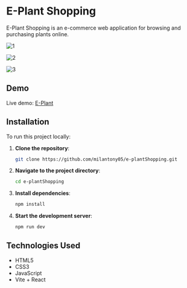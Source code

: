 # E-Plant Shopping

E-Plant Shopping is an e-commerce web application for browsing and purchasing plants online.

![1](https://github.com/user-attachments/assets/1a457ab6-cca3-4edb-828b-690e7086fe99)

![2](https://github.com/user-attachments/assets/d2455a04-4fe2-458b-853d-c9d2051537c2)

![3](https://github.com/user-attachments/assets/db5bf87e-3826-4d31-af4d-f1bbaf1cec42)

## Demo

Live demo: [E-Plant](https://milantony05.github.io/e-plantShopping/)

## Installation

To run this project locally:

1. **Clone the repository**:
   ```bash
   git clone https://github.com/milantony05/e-plantShopping.git
   ```
2. **Navigate to the project directory**:
   ```bash
   cd e-plantShopping
   ```
3. **Install dependencies**:
   ```bash
   npm install
   ```
4. **Start the development server**:
   ```bash
   npm run dev
   ```

## Technologies Used

- HTML5
- CSS3
- JavaScript
- Vite + React
